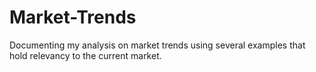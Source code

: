 # Market-Trends
Documenting my analysis on market trends using several examples that hold relevancy to the current market.
